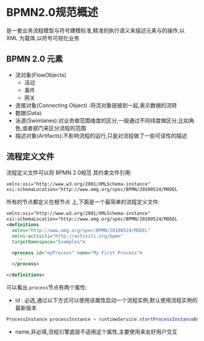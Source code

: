 # BPMN2.0规范概述

是一套业务流程模型与符号建模标准,精准的执行语义来描述元素与的操作,以 XML 为载体,以符号可视化业务

##  BPMN 2.0 元素

- 流对象(FlowObjects)
  - 活动
  - 事件
  - 网关
- 连接对象(Connecting Object) :将流对象链接到一起,表示数据的流转
- 数据(Data)
- 泳道(Swimlanes):对业务做范围维度的区分,一般通过不同纬度做区分,比如角色,或者部门来区分流程的范围
- 描述对象(Artifacts):不影响流程的运行,只是对流程做了一些可读性的描述

## 流程定义文件

流程定义文件可以将 BPMN 2.0规范
其约束文件引用:

```xml
xmlns:xsi="http://www.w3.org/2001/XMLSchema-instance"
xsi:schemaLocation="http://www.omg.org/spec/BPMN/20100524/MODEL                http://www.omg.org/spec/BPMN/2.0/20100501/BPMN20.xsd
```

所有的节点都定义在根节点 <definitions />上,下面是一个最简单的流程定义文件:

```xml
xmlns:xsi="http://www.w3.org/2001/XMLSchema-instance"
xsi:schemaLocation="http://www.omg.org/spec/BPMN/20100524/MODEL
<definitions
  xmlns="http://www.omg.org/spec/BPMN/20100524/MODEL"
  xmlns:activiti="http://activiti.org/bpmn"
  targetNamespace="Examples">

  <process id="myProcess" name="My First Process">
    ..
  </process>

</definitions>

```

可以看出 `process`节点有两个属性:

- id : 必选,通过以下方式可以使用该属性启动一个流程实例,默认使用流程实例的最新版本

```java
ProcessInstance processInstance = runtimeService.startProcessInstanceByKey("myProcess");
```

- name,非必填,流程引擎底层不适用这个属性,主要使用来友好用户交互



